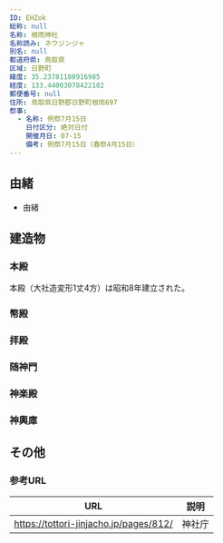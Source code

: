 ```yaml
---
ID: EHZok
総称: null
名称: 根雨神社
名称読み: ネウジンジャ
別名: null
都道府県: 鳥取県
区域: 日野町
緯度: 35.23781180916985
経度: 133.44003078422182
郵便番号: null
住所: 鳥取県日野郡日野町根雨697
祭事:
  - 名称: 例祭7月15日
    日付区分: 絶対日付
    開催月日: 07-15
    備考: 例祭7月15日（春祭4月15日）
---
```


## 由緒

- 由緒

## 建造物

### 本殿

本殿（大社造変形1丈4方）は昭和8年建立された。

### 幣殿

### 拝殿

### 随神門

### 神楽殿

### 神輿庫

## その他

### 参考URL

| URL                                    | 説明   |
| -------------------------------------- | ------ |
| https://tottori-jinjacho.jp/pages/812/ | 神社庁 |
